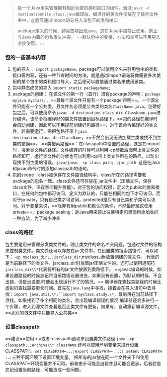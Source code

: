 > 是一个Java用来管理拥有相近功能的类和接口的组件。通过`javac -d destinationFile class.java`编译后，编译好的类文件便放在了目标文件夹中，之后可通过import语句导入该包下的类和接口

> package定义的时候，避免首项出现java，这在Java中被禁止使用，防止与Java内置的包名发生冲突。
==默认包中的变量、方法和类可以不用导入直接使用。==
### 包的一些基本内容
1. 包的导入：
`import packageName;`
package可以使用全名来引用包中的类和接口等内容，还有一种节省时间的方法，就是通过import语句将你需要多次使用的某个包中的类和接口导入，之后便可以直接通过类名来使用该类。
2. 包中静态成员的导入
`import static packageName;`
3. package的创建：
在源文件的第一行（首行）须有package的声明：`package myjava.myclass;`，==且每个源文件只能有一个package'声明==。一个源文件只能有一个公共类，且文件名必须是公共类的类名`ClassName.java`。创建好包之后，可以使用命令`javac -d destination_class_dir ClassName.java`进行编译，该命令将编译好的类文件放置到目标路径下。==包的路径在编译时会自动创建，因此可以不用提前创建好包路径==，对于该命令编译好的类文件，若需要运行，需把包路径带上`java destination_class_dir/ClassName`，==不然会出现无法加载主类或找不到主类的错误==。
==类搜索路径==：在classpath中设置的路径，就是在import时，搜索类文件的路径。文件编译的时候可以利用-cp参数后面带上类文件的路径即可，运行类文件的时候也可以利用-cp带上类文件所在的路径，以防出现找不到主类的错误。`java/javac -cp class_path;.;jar_path `这是在java和javac命令时的添加classpath的语句。
4. 包的scope：class被保存在文件路径结构中，class所在的路径需要和package的包名一致。class文件还可存放在.jar文件中（压缩文件，保存class文件，保存空间提升性能）。对于包的访问权限，定义为public的类和接口，在任何的包中都可访问，定义为默认的，只能在相同的包下才可访问，而对于private，只有自己类才可访问，protected是只有自己类和子类可以访问。对于变量来说，==除非有用public和默认的条件，不然最好建议使用private==。package sealing：是Java用来禁止往某特定包里面再添加类的一种方法，为了减少冲突

### class的路径
包主要是用来管理分发类文件的，防止类文件的命名冲突问题，包通过文件的结构来控制类文件。类文件还可以存放在jar文件中。在设置类的搜索路径时，可以如下：`-cp myclass_dir;.;jarclass_dir`,myclass_dir放置创建的类文件，.代表的是当前路径下的类文件，jarclass_dir时放置jar压缩文件的。还可以使用通配符`jarclass_dir\\*`代表将所有的jar文件放置到类路径下。
==javac编译的时候，如果设置路径的时候忘记将当前路径设置进去，如果没有设置，为默认的时候，不会出错，但是没设置.时便会出现运行不了的情况。==
编译器在查找类路径的时候比虚拟机查找需要更长时间。首先在`java.lang`中寻找，接着会在导入语句中去寻找：`import java.util.\*;``import myclass.study.\*`，最后再在当前路径下寻找。如果找到了多个相同的类名，会出现编译错误的情况
编译器还会多进行一个步骤，进入到源文件查看是否比类文件有更新，如果有，自动重新编译源文件。==从别的包文件中只能导入公共类==

### 设置classpath
==建议==使用-cp或者-classpath选项来设置类文件路径
`java -cp classpath;.;archive\\* className`
还可以使用环境变量来进行设置CLASSPATH。`set CLASSPATH=...|export CLASSPATH= :.:| setenv CLASSPATH :.:`三种不同环境下设置环境变量。
把所有的jar放在同一个文件夹下和使用CLASSPATH环境变量并不可取。前者由于可能会出错并且可能会遗忘，后者若是忘记设置当前路径，可能造成一些问题。
